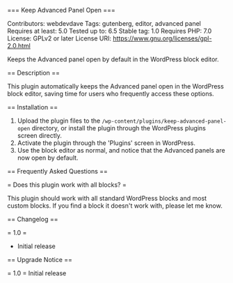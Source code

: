 === Keep Advanced Panel Open ===

Contributors: webdevdave
Tags: gutenberg, editor, advanced panel
Requires at least: 5.0
Tested up to: 6.5
Stable tag: 1.0
Requires PHP: 7.0
License: GPLv2 or later
License URI: https://www.gnu.org/licenses/gpl-2.0.html

Keeps the Advanced panel open by default in the WordPress block editor.

== Description ==

This plugin automatically keeps the Advanced panel open in the WordPress block editor, saving time for users who frequently access these options.

== Installation ==

1. Upload the plugin files to the `/wp-content/plugins/keep-advanced-panel-open` directory, or install the plugin through the WordPress plugins screen directly.
2. Activate the plugin through the 'Plugins' screen in WordPress.
3. Use the block editor as normal, and notice that the Advanced panels are now open by default.

== Frequently Asked Questions ==

= Does this plugin work with all blocks? =

This plugin should work with all standard WordPress blocks and most custom blocks. If you find a block it doesn't work with, please let me know.

== Changelog ==

= 1.0 =
* Initial release

== Upgrade Notice ==

= 1.0 =
Initial release
